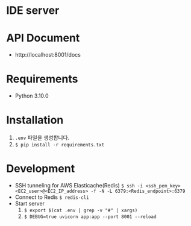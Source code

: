 # IDE server

# API Document
- http://localhost:8001/docs

# Requirements
- Python 3.10.0

# Installation
1. `.env` 파일을 생성합니다.
1. `$ pip install -r requirements.txt`

# Development
- SSH tunneling for AWS Elasticache(Redis)
    `$ ssh -i <ssh_pem_key> <EC2_user>@<EC2_IP_address> -f -N -L 6379:<Redis_endpoint>:6379`
- Connect to Redis
    `$ redis-cli`
- Start server
    1. `$ export $(cat .env | grep -v "#" | xargs)`
    1. `$ DEBUG=true uvicorn app:app --port 8001 --reload`